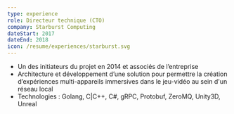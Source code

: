 ```yaml
---
type: experience
role: Directeur technique (CTO)
company: Starburst Computing
dateStart: 2017
dateEnd: 2018
icon: /resume/experiences/starburst.svg
---
```

* Un des initiateurs du projet en 2014 et associés de l’entreprise
* Architecture et développement d’une solution pour permettre la création d’expériences multi-appareils immersives dans le jeu-vidéo au sein d'un réseau local
* Technologies : Golang, C|C++, C#, gRPC, Protobuf, ZeroMQ, Unity3D, Unreal
